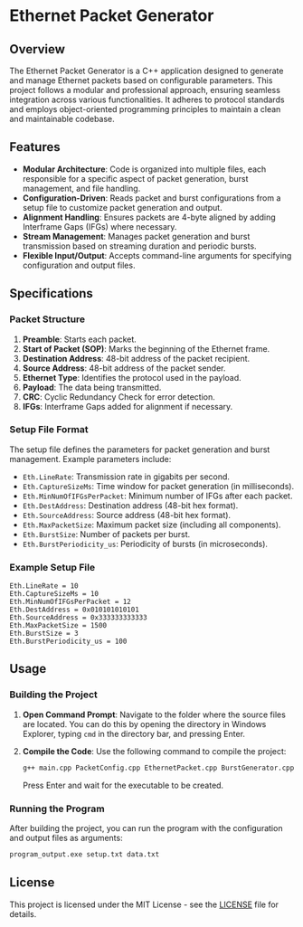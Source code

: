 # Ethernet Packet Generator

## Overview

The Ethernet Packet Generator is a C++ application designed to generate and manage Ethernet packets based on configurable parameters. This project follows a modular and professional approach, ensuring seamless integration across various functionalities. It adheres to protocol standards and employs object-oriented programming principles to maintain a clean and maintainable codebase.

## Features

- **Modular Architecture**: Code is organized into multiple files, each responsible for a specific aspect of packet generation, burst management, and file handling.
- **Configuration-Driven**: Reads packet and burst configurations from a setup file to customize packet generation and output.
- **Alignment Handling**: Ensures packets are 4-byte aligned by adding Interframe Gaps (IFGs) where necessary.
- **Stream Management**: Manages packet generation and burst transmission based on streaming duration and periodic bursts.
- **Flexible Input/Output**: Accepts command-line arguments for specifying configuration and output files.

## Specifications

### Packet Structure

1. **Preamble**: Starts each packet.
2. **Start of Packet (SOP)**: Marks the beginning of the Ethernet frame.
3. **Destination Address**: 48-bit address of the packet recipient.
4. **Source Address**: 48-bit address of the packet sender.
5. **Ethernet Type**: Identifies the protocol used in the payload.
6. **Payload**: The data being transmitted.
7. **CRC**: Cyclic Redundancy Check for error detection.
8. **IFGs**: Interframe Gaps added for alignment if necessary.

### Setup File Format

The setup file defines the parameters for packet generation and burst management. Example parameters include:

- `Eth.LineRate`: Transmission rate in gigabits per second.
- `Eth.CaptureSizeMs`: Time window for packet generation (in milliseconds).
- `Eth.MinNumOfIFGsPerPacket`: Minimum number of IFGs after each packet.
- `Eth.DestAddress`: Destination address (48-bit hex format).
- `Eth.SourceAddress`: Source address (48-bit hex format).
- `Eth.MaxPacketSize`: Maximum packet size (including all components).
- `Eth.BurstSize`: Number of packets per burst.
- `Eth.BurstPeriodicity_us`: Periodicity of bursts (in microseconds).

### Example Setup File

```plaintext
Eth.LineRate = 10
Eth.CaptureSizeMs = 10
Eth.MinNumOfIFGsPerPacket = 12
Eth.DestAddress = 0x010101010101
Eth.SourceAddress = 0x333333333333
Eth.MaxPacketSize = 1500
Eth.BurstSize = 3
Eth.BurstPeriodicity_us = 100
```
## Usage

### Building the Project

1. **Open Command Prompt**: Navigate to the folder where the source files are located. You can do this by opening the directory in Windows Explorer, typing `cmd` in the directory bar, and pressing Enter.

2. **Compile the Code**: Use the following command to compile the project:

    ```bash
    g++ main.cpp PacketConfig.cpp EthernetPacket.cpp BurstGenerator.cpp FileWriter.cpp Utils.cpp -o program_output
    ```

   Press Enter and wait for the executable to be created.

### Running the Program

After building the project, you can run the program with the configuration and output files as arguments:

```bash
program_output.exe setup.txt data.txt
```
## License

This project is licensed under the MIT License - see the [LICENSE](LICENSE) file for details.
